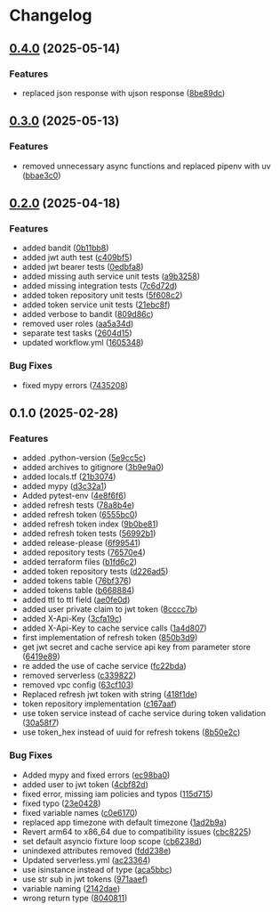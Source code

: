 # Changelog

## [0.4.0](https://github.com/mobal/auth-service/compare/v0.3.0...v0.4.0) (2025-05-14)


### Features

* replaced json response with ujson response ([8be89dc](https://github.com/mobal/auth-service/commit/8be89dc6487cbec35ee1f55ad64c176f154c0bd6))

## [0.3.0](https://github.com/mobal/auth-service/compare/v0.2.0...v0.3.0) (2025-05-13)


### Features

* removed unnecessary async functions and replaced pipenv with uv ([bbae3c0](https://github.com/mobal/auth-service/commit/bbae3c00204699b8515d7e60c51d8940ae6baff7))

## [0.2.0](https://github.com/mobal/auth-service/compare/v0.1.0...v0.2.0) (2025-04-18)


### Features

* added bandit ([0b11bb8](https://github.com/mobal/auth-service/commit/0b11bb88c18b3ff4121bdffcb08cfb8263156db9))
* added jwt auth test ([c409bf5](https://github.com/mobal/auth-service/commit/c409bf56c5bed9817593c6aef9dd681aea436bd8))
* added jwt bearer tests ([0edbfa8](https://github.com/mobal/auth-service/commit/0edbfa8b3d4edd7a1ad10f3e054b0ec2f5fdd930))
* added missing auth service unit tests ([a9b3258](https://github.com/mobal/auth-service/commit/a9b3258af9aa55df7b56196c81ccbf14a9499e04))
* added missing integration tests ([7c6d72d](https://github.com/mobal/auth-service/commit/7c6d72d8c06efbcccb763913419fb52b8c98caf0))
* added token repository unit tests ([5f608c2](https://github.com/mobal/auth-service/commit/5f608c22a0c8447eccb30c25e4d3b8df28e21667))
* added token service unit tests ([21ebc8f](https://github.com/mobal/auth-service/commit/21ebc8ff1608a0dce08d3f9c3ea062324b97c1d0))
* added verbose to bandit ([809d86c](https://github.com/mobal/auth-service/commit/809d86cd6af6f22ec6e74e257d9ce5d95de83b92))
* removed user roles ([aa5a34d](https://github.com/mobal/auth-service/commit/aa5a34d5be23e2cad3d5938f8664328762867239))
* separate test tasks ([2604d15](https://github.com/mobal/auth-service/commit/2604d15a7b85ddd2d864af8bbfce437e3b9b6496))
* updated workflow.yml ([1605348](https://github.com/mobal/auth-service/commit/160534859b94cc1c4dcaaed576423f9cad41064a))


### Bug Fixes

* fixed mypy errors ([7435208](https://github.com/mobal/auth-service/commit/7435208c6467e14964e6d3f3a0b82e4beaaf1eec))

## 0.1.0 (2025-02-28)


### Features

* added .python-version ([5e9cc5c](https://github.com/mobal/auth-service/commit/5e9cc5cb12711dd505a365b27f91dccef4bbf8ba))
* added archives to gitignore ([3b9e9a0](https://github.com/mobal/auth-service/commit/3b9e9a05bc29427f8061d36fbcaff96034a7185b))
* added locals.tf ([21b3074](https://github.com/mobal/auth-service/commit/21b3074b60417dc28e79ea7372fa87c74ef8050d))
* added mypy ([d3c32a1](https://github.com/mobal/auth-service/commit/d3c32a13d09e7ee3a89e3b674ac01406518f3f36))
* Added pytest-env ([4e8f6f6](https://github.com/mobal/auth-service/commit/4e8f6f620ff31dbcd74f439645b396f29f3a0375))
* added refresh tests ([78a8b4e](https://github.com/mobal/auth-service/commit/78a8b4e02e53df08a0026994230b735babdf4646))
* added refresh token ([6555bc0](https://github.com/mobal/auth-service/commit/6555bc014915952beffa781cb91170dd8fb680d2))
* added refresh token index ([9b0be81](https://github.com/mobal/auth-service/commit/9b0be8197c471db2cbe880a349cc1faa2e1fe816))
* added refresh token tests ([56992b1](https://github.com/mobal/auth-service/commit/56992b19795ec5667c108367e1c1f8051d2099f0))
* added release-please ([6f99541](https://github.com/mobal/auth-service/commit/6f99541ddbdb43beaf66df209647178bbd73f229))
* added repository tests ([76570e4](https://github.com/mobal/auth-service/commit/76570e481c0170d8b9e89a7c62baf620b66d9659))
* added terraform files ([b1fd6c2](https://github.com/mobal/auth-service/commit/b1fd6c2abd812086176b8e7c766f2357a7b62a18))
* added token repository tests ([d226ad5](https://github.com/mobal/auth-service/commit/d226ad5017ac600e1961b52dd33008f887869017))
* added tokens table ([76bf376](https://github.com/mobal/auth-service/commit/76bf37636dd170c7e828c16de9e44693c63ba27f))
* added tokens table ([b668884](https://github.com/mobal/auth-service/commit/b66888496ffbac4a85ef08651836dc9afbd14655))
* added ttl to ttl field ([ae0fe0d](https://github.com/mobal/auth-service/commit/ae0fe0ddfd073927f90018d3fafd562fd964e77e))
* added user private claim to jwt token ([8cccc7b](https://github.com/mobal/auth-service/commit/8cccc7bd443732eedca27e41e02e14974060c2a7))
* added X-Api-Key ([3cfa19c](https://github.com/mobal/auth-service/commit/3cfa19c19782139935ee5317c0fa796d39cb4957))
* added X-Api-Key to cache service calls ([1a4d807](https://github.com/mobal/auth-service/commit/1a4d80704352dee22adf89e6a5b4baf4c0104bf8))
* first implementation of refresh token ([850b3d9](https://github.com/mobal/auth-service/commit/850b3d99175c1d5454f4c9f61dcd497b0763c32a))
* get jwt secret and cache service api key from parameter store ([6419e89](https://github.com/mobal/auth-service/commit/6419e897a5a0bd3f51881a8d62f19fb069d0c32c))
* re added the use of cache service ([fc22bda](https://github.com/mobal/auth-service/commit/fc22bdae41ddd19a095d9e1a7d45f4504676582a))
* removed serverless ([c339822](https://github.com/mobal/auth-service/commit/c3398221636f26eddb34135f9f85d07ee12158a6))
* removed vpc config ([63cf103](https://github.com/mobal/auth-service/commit/63cf1039000c81cbfbaff6623633405e41e5d6e0))
* Replaced refresh jwt token with string ([418f1de](https://github.com/mobal/auth-service/commit/418f1de433b9974da9e26750f465e4bc98a83d42))
* token repository implementation ([c167aaf](https://github.com/mobal/auth-service/commit/c167aaf7a507a8a6e41d787c5b8a0128b83d442c))
* use token service instead of cache service during token validation ([30a58f7](https://github.com/mobal/auth-service/commit/30a58f7dcae55c0ec18b63ca8080503a95755a40))
* use token_hex instead of uuid for refresh tokens ([8b50e2c](https://github.com/mobal/auth-service/commit/8b50e2c20a02b10d1727524b3466dd021088f20c))


### Bug Fixes

* Added mypy and fixed errors ([ec98ba0](https://github.com/mobal/auth-service/commit/ec98ba01cfa4b7bd134e40c1dbef7b569c2faf14))
* added user to jwt token ([4cbf82d](https://github.com/mobal/auth-service/commit/4cbf82d4860dddde0e887dd6d72ae36bc5aba9bf))
* fixed error, missing iam policies and typos ([115d715](https://github.com/mobal/auth-service/commit/115d715030c39c510a95d01e1dee4905516eb9d4))
* fixed typo ([23e0428](https://github.com/mobal/auth-service/commit/23e04281359329b8e7836c49d8934549d4af0032))
* fixed variable names ([c0e6170](https://github.com/mobal/auth-service/commit/c0e6170fbf7c5e40fe05534b83d21b7255b542eb))
* replaced app timezone with default timezone ([1ad2b9a](https://github.com/mobal/auth-service/commit/1ad2b9a41a1c46cd1e408ec4136d049acb49e7e5))
* Revert arm64 to x86_64 due to compatibility issues ([cbc8225](https://github.com/mobal/auth-service/commit/cbc8225a27b727a1b6d9070ce77c138721affda6))
* set default asyncio fixture loop scope ([cb6238d](https://github.com/mobal/auth-service/commit/cb6238d7c630158d1d2bf954b63d207ab07bb77d))
* unindexed attributes removed ([fdd238e](https://github.com/mobal/auth-service/commit/fdd238ec06adac37ac1159bdd409c2a772c77526))
* Updated serverless.yml ([ac23364](https://github.com/mobal/auth-service/commit/ac233646bfacbb11be0eacc2d4c956820603b3ff))
* use isinstance instead of type ([aca5bbc](https://github.com/mobal/auth-service/commit/aca5bbc52f48f1886385ca0b2b31c4475b25b71b))
* use str sub in jwt tokens ([971aaef](https://github.com/mobal/auth-service/commit/971aaefbace8899a041c50d75bf0e12257f5cfd5))
* variable naming ([2142dae](https://github.com/mobal/auth-service/commit/2142daef1cbc1d6841da7bc11d31e8f5f954560b))
* wrong return type ([8040811](https://github.com/mobal/auth-service/commit/80408110635bc0ba8409b119ecd06ea72e9275be))

